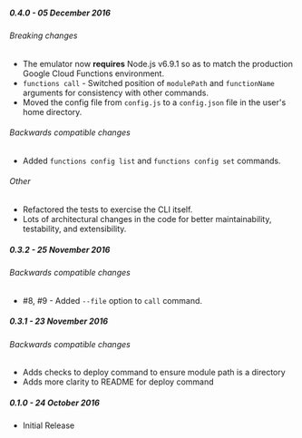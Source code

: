 ##### 0.4.0 - 05 December 2016

###### Breaking changes

- The emulator now **requires** Node.js v6.9.1 so as to match the production Google Cloud Functions environment.
- `functions call` - Switched position of `modulePath` and `functionName` arguments for consistency with other commands.
- Moved the config file from `config.js` to a `config.json` file in the user's home directory.

###### Backwards compatible changes
- Added `functions config list` and `functions config set` commands.

###### Other
- Refactored the tests to exercise the CLI itself.
- Lots of architectural changes in the code for better maintainability, testability, and extensibility.

##### 0.3.2 - 25 November 2016

###### Backwards compatible changes
- #8, #9 - Added `--file` option to `call` command.

##### 0.3.1 - 23 November 2016

###### Backwards compatible changes
- Adds checks to deploy command to ensure module path is a directory
- Adds more clarity to README for deploy command

##### 0.1.0 - 24 October 2016

- Initial Release
